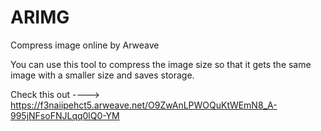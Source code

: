 # ARIMG
Compress image online by Arweave

You can use this tool to compress the image size so that it gets the same image with a smaller size and saves storage.

Check this out ----> https://f3naiipehct5.arweave.net/O9ZwAnLPWOQuKtWEmN8_A-995jNFsoFNJLqq0lQ0-YM

